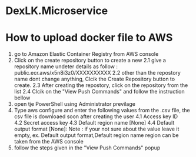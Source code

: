 # DexLK.Microservice

# How to upload docker file to AWS
1. go to Amazon Elastic Container Registry from AWS console 
2. Click on the create repository button to create a new
	2.1 give a repository name undeter details as follow : public.ecr.aws/x5n8i3z0/XXXXXXXXXX
	2.2 other than the repostory name dont change anything, Clcik the  Create Repository button to create.
	2.3 After creating the repostory, click on the repository from the list 
	2.4 Clcik on the "View Push Commands" and follow the instruction bellow
3. open tje PowerShell using Administrator previlage 
4. Type aws configure and enter the following values from the .csv file, the csv file is downloaed soon after creating the user 
	4.1 Access key ID	
	4.2 Secret access key
	4.3 Default region name [None]
	4.4 Default output format [None]:
	Note : if your not sure about the value leave it empty, ex. Default output format,Default region name
		region can be taken from the AWS console 
5. follow the steps given in the  "View Push Commands" popup